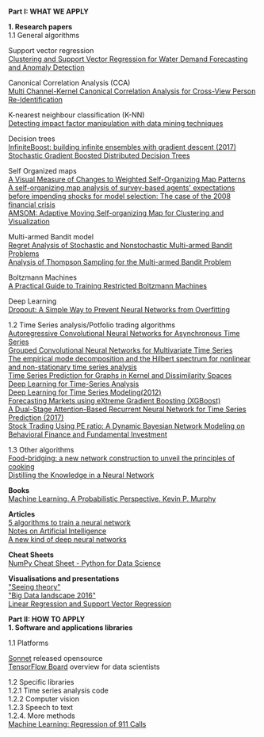 <b> Part I: WHAT WE APPLY<br /></b>

<b>1. Research papers<br /></b>
1.1 General algorithms <br />

Support vector regression <br />
[Clustering and Support Vector Regression for Water Demand Forecasting and Anomaly Detection](https://pdfs.semanticscholar.org/a432/afe3fc45718301f9986c9ef648887360d192.pdf)<br />

Canonical Correlation Analysis (CCA) <br />
[Multi Channel-Kernel Canonical Correlation Analysis for Cross-View Person Re-Identification](https://pdfs.semanticscholar.org/02f0/38ed453de0551813159284746126168f5e15.pdf) 

K-nearest neighbour classification (K-NN) <br />
[Detecting impact factor manipulation with data mining techniques](http://link.springer.com/article/10.1007%2Fs11192-016-2144-6)

Decision trees <br />
[InfiniteBoost: building infinite ensembles with gradient descent (2017)](https://arxiv.org/pdf/1706.01109.pdf) <br />
[Stochastic Gradient Boosted Distributed Decision Trees](https://pdfs.semanticscholar.org/2ee4/b8bc544020c14d8be093182093dc16327c26.pdf)

Self Organized maps <br />
[A Visual Measure of Changes to Weighted Self-Organizing Map Patterns](https://arxiv.org/pdf/1703.08917.pdf) <br />
[A self-organizing map analysis of survey-based agents' expectations before impending shocks for model selection: The case of the 2008 financial crisis](http://www.sciencedirect.com/science/article/pii/S2110701715000694)<br />
[AMSOM: Adaptive Moving Self-organizing Map for Clustering and Visualization](https://pdfs.semanticscholar.org/9a3b/fbdb3289b417639a3584f752b1b1db2cf2e8.pdf)<br />

Multi-armed Bandit model<br />
[Regret Analysis of Stochastic and Nonstochastic Multi-armed Bandit Problems](http://www.nowpublishers.com.sci-hub.cc/article/Details/MAL-024) <br />
[Analysis of Thompson Sampling for the Multi-armed Bandit Problem](https://pdfs.semanticscholar.org/fbee/727620d135b521f2b5a261065f063b5c9407.pdf)<br />

Boltzmann Machines <br />
[A Practical Guide to Training Restricted Boltzmann Machines](https://pdfs.semanticscholar.org/77c3/cf0e846a8485acf82beed186c086d9d9e68b.pdf)<br/>

Deep Learning <br />
[Dropout:  A Simple Way to Prevent Neural Networks from Overfitting](https://pdfs.semanticscholar.org/94c9/1c28fa6c9cebd18dbca0ac2e502b1e9abce7.pdf)<br />

1.2 Time Series analysis/Potfolio trading algorithms <br />
[Autoregressive Convolutional Neural Networks for Asynchronous Time Series](https://arxiv.org/pdf/1703.04122.pdf)<br />
[Grouped Convolutional Neural Networks for Multivariate Time Series](https://arxiv.org/pdf/1703.09938.pdf)<br />
[The empirical mode decomposition and the Hilbert spectrum for nonlinear and non-stationary time series analysis](https://pdfs.semanticscholar.org/c36e/1ef3eeac0e6119cb2714d044a389a6f805fa.pdf)<br />
[Time Series Prediction for Graphs in Kernel and Dissimilarity Spaces](https://arxiv.org/pdf/1704.06498v1.pdf)<br />
[Deep Learning for Time-Series Analysis](https://arxiv.org/pdf/1701.01887.pdf) <br />
[Deep Learning for Time Series Modeling(2012)](http://cs229.stanford.edu/proj2012/BussetiOsbandWong-DeepLearningForTimeSeriesModeling.pdf)<br />
[Forecasting Markets using eXtreme Gradient Boosting (XGBoost)](https://www.quantinsti.com/blog/forecasting-markets-using-extreme-gradient-boosting-xgboost)<br />
[A Dual-Stage Attention-Based Recurrent Neural Network for Time Series Prediction (2017)](https://pdfs.semanticscholar.org/a122/e270a13fd34084551372a651c21891dcdfe1.pdf) <br />
[Stock Trading Using PE ratio:  A Dynamic Bayesian Network Modeling on Behavioral Finance and Fundamental Investment](https://arxiv.org/pdf/1706.02985.pdf) <br />

1.3 Other algorithms<br />
[Food-bridging: a new network construction to unveil the principles of cooking](https://arxiv.org/pdf/1704.03330.pdf)<br />
[Distilling the Knowledge in a Neural Network](https://arxiv.org/pdf/1503.02531.pdf)<br />

<b>Books <br /></b>
[Machine Learning. A Probabilistic Perspective. Kevin P. Murphy](https://www.cse.iitk.ac.in/users/aayush/mail/machineLearningAProbabilisticPerspectiveMurphy.pdf)

<b>Articles <br /></b>
[5 algorithms to train a neural network](https://www.neuraldesigner.com/blog/5_algorithms_to_train_a_neural_network)<br />
[Notes on Artificial Intelligence](http://frnsys.com/ai_notes)<br />
[A new kind of deep neural networks](https://medium.com/towards-data-science/a-new-kind-of-deep-neural-networks-749bcde19108)<br />


<b>Cheat Sheets <br /></b>
[NumPy Cheat Sheet - Python for Data Science](https://www.dataquest.io/blog/images/cheat-sheets/numpy-cheat-sheet.pdf)<br />

<b>Visualisations and presentations<br /></b>
["Seeing theory"](http://students.brown.edu/seeing-theory/index.html)<br />
["Big Data landscape 2016"](https://medium.com/graphiti-xyz/7-disruptive-trends-to-watch-for-in-analytics-in-2017-bccb4c64d232])<br />
[Linear Regression and Support Vector Regression](http://cs.adelaide.edu.au/~chhshen/teaching/ML_SVR.pdf) <br />

<b> Part II: HOW TO APPLY<br /></b>
<b>1. Software and applications libraries <br /></b>

1.1 Platforms <br />

[Sonnet](https://github.com/deepmind/sonnet) released opensource  <br />
[TensorFlow Board](https://www.youtube.com/watch?v=eBbEDRsCmv4) overview for data scientists<br />

1.2 Specific libraries <br />
1.2.1 Time series analysis code <br />
1.2.2 Computer vision <br />
1.2.3 Speech to text <br />
1.2.4. More methods <br />
[Machine Learning: Regression of 911 Calls](http://machinelearningexp.com/machine-learning-regression-911-calls)

